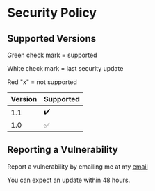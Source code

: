 # Security Policy

## Supported Versions

Green check mark = supported

White check mark = last security update

Red "x"          = not supported

| Version | Supported          |
| ------- | ------------------ |
|   1.1   | :heavy_check_mark: |
|   1.0   | :white_check_mark: |


## Reporting a Vulnerability

Report a vulnerability by emailing me at my [email](zmanmustang2017@gmail.com)

You can expect an update within 48 hours.
